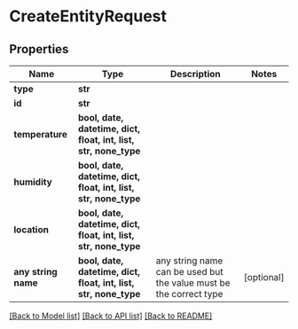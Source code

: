 # CreateEntityRequest


## Properties
Name | Type | Description | Notes
------------ | ------------- | ------------- | -------------
**type** | **str** |  | 
**id** | **str** |  | 
**temperature** | **bool, date, datetime, dict, float, int, list, str, none_type** |  | 
**humidity** | **bool, date, datetime, dict, float, int, list, str, none_type** |  | 
**location** | **bool, date, datetime, dict, float, int, list, str, none_type** |  | 
**any string name** | **bool, date, datetime, dict, float, int, list, str, none_type** | any string name can be used but the value must be the correct type | [optional]

[[Back to Model list]](../README.md#documentation-for-models) [[Back to API list]](../README.md#documentation-for-api-endpoints) [[Back to README]](../README.md)


